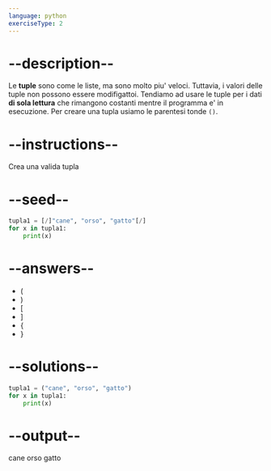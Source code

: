 ```yaml
---
language: python
exerciseType: 2
---
```


# --description--

Le **tuple** sono come le liste, ma sono molto piu' veloci.
Tuttavia, i valori delle tuple non possono essere modifigattoi.
Tendiamo ad usare le tuple per i dati **di sola lettura** che rimangono costanti mentre il programma e' in esecuzione.
Per creare una tupla usiamo le parentesi tonde `()`.

# --instructions--

Crea una valida tupla

# --seed--

```python
tupla1 = [/]"cane", "orso", "gatto"[/]
for x in tupla1:
    print(x)
```

# --answers--

- (
- )
- [
- ]
- {
- }

# --solutions--

```python
tupla1 = ("cane", "orso", "gatto")
for x in tupla1:
    print(x)
```

# --output--

cane
orso
gatto
